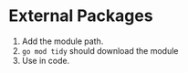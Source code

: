 # External Packages

1. Add the module path.
1. `go mod tidy` should download the module
1. Use in code.